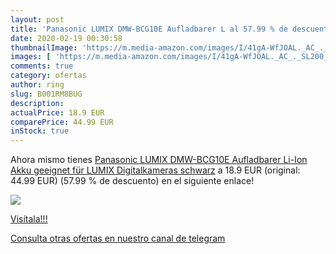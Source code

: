 ```yaml
---
layout: post
title: 'Panasonic LUMIX DMW-BCG10E Aufladbarer L al 57.99 % de descuento'
date: 2020-02-19 00:30:58
thumbnailImage: 'https://m.media-amazon.com/images/I/41gA-WfJOAL._AC_._SL200_.jpg'
images: [ 'https://m.media-amazon.com/images/I/41gA-WfJOAL._AC_._SL200_.jpg' ]
comments: true
category: ofertas
author: ring
slug: B001RM8BUG
description:
actualPrice: 18.9 EUR
comparePrice: 44.99 EUR
inStock: true
---
```


Ahora mismo tienes [Panasonic LUMIX DMW-BCG10E Aufladbarer Li-Ion Akku  geeignet für LUMIX Digitalkameras  schwarz](https://www.amazon.com/dp/B001RM8BUG/?tag=redken08-20) a 18.9 EUR (original: 44.99 EUR) (57.99 %  de descuento) en el siguiente enlace!

[![](https://m.media-amazon.com/images/I/41gA-WfJOAL._AC_._SL200_.jpg)](https://www.amazon.com/dp/B001RM8BUG/?tag=redken08-20)

[Visítala!!!](https://www.amazon.com/dp/B001RM8BUG/?tag=redken08-20)

[Consulta otras ofertas en nuestro canal de telegram](https://t.me/s/ofertas25)
